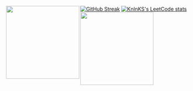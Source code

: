 [![GitHub Streak](https://github-readme-streak-stats.herokuapp.com?user=BenDXC&theme=cobalt2)](https://git.io/streak-stats)
[![KnlnKS's LeetCode stats](https://leetcode-stats-six.vercel.app/?username=BenDXC&theme=dark)](https://github.com/KnlnKS/leetcode-stats)
<img height=200 align="left" src="https://github-readme-stats.vercel.app/api?username=BenDXC&theme=cobalt2&show_icons=true" />
<img height=200 align="left" src="https://github-readme-stats.vercel.app/api/top-langs?username=BenDXC&theme=cobalt2&layout=compact&langs_count=8&card_width=320" />
